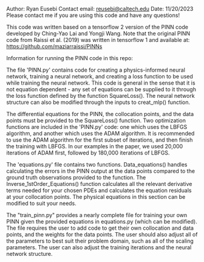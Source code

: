 Author: Ryan Eusebi
Contact email: reusebi@caltech.edu
Date: 11/20/2023
Please contact me if you are using this code and have any questions!

This code was written based on a tensorflow 2 version of the PINN code developed by Ching-Yao Lai and Yongji Wang. Note that the original PINN code from Raissi et al. (2019) was written in tensorflow 1 and available at: https://github.com/maziarraissi/PINNs

Information for running the PINN code in this repo:

The file 'PINN.py' contains code for creating a physics-informed 
neural network, training a neural network, and creating a loss
function to be used while training the neural network. This code is
general in the sense that it is not equation dependent - any set of
equations can be supplied to it through the loss function defined by 
the function SquareLoss(). The neural network structure can also be
modified through the inputs to creat_mlp() function.

The differential equations for the PINN, the collocation points, and
the data points must be provided to the SquareLoss() function. Two 
optimization functions are included in the 'PINN.py' code: one which
uses the LBFGS algorithm, and another which uses the ADAM algorithm.
It is recommended to use the ADAM algorithm for the first subset of
iterations, and then finish the training with LBFGS. In our examples
in the paper, we used 20,000 iterations of ADAM first, followed by
180,000 iterations of LBFGS.

The 'equations.py' file contains two functions. Data_equations()
handles calculating the errors in the PINN output at the data points
compared to the ground truth observations provided to the function. 
The Inverse_1stOrder_Equations() function calculates all the relevant
derivative terms needed for your chosen PDEs and calculates the equation
residuals at your collocation points. The physical equations in this section can be modified to suit your needs.

The "train_pinn.py" provides a nearly complete file for training your own
PINN given the provided equations in equations.py (which can be modified). 
The file requires the user to add code to get their own collocation and data points, and the weights for the data points. The user should also adjust all of the parameters to best suit their problem domain, such as all of the scaling parameters. The user can also adjust the training iterations and the neural network structure.




